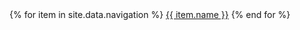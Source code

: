 <nav>
    {% for item in site.data.navigation %}
  <a href="{{ item.link }}">{{ item.name }}</a>
    {% end for %}
</nav>
